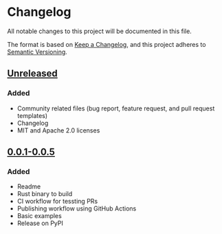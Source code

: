 # Changelog
All notable changes to this project will be documented in this file.

The format is based on [Keep a Changelog], and this project adheres to [Semantic Versioning].

## [Unreleased]
### Added
- Community related files (bug report, feature request, and pull request templates)
- Changelog
- MIT and Apache 2.0 licenses

## [0.0.1-0.0.5]
### Added
- Readme
- Rust binary to build
- CI workflow for tessting PRs
- Publishing workflow using GitHub Actions
- Basic examples
- Release on PyPI

[Keep a Changelog]: https://keepachangelog.com/en/1.0.0/  
[Semantic Versioning]: https://semver.org/spec/v2.0.0.html  
[unreleased]: https://github.com/bitcoindevkit/bdk-python/compare/v0.0.5...HEAD  
[0.0.1-0.0.5]: https://github.com/bitcoindevkit/bdk-python/compare/58f189f987cc644a1d86e965623c8f50904588ad...v0.0.5  
